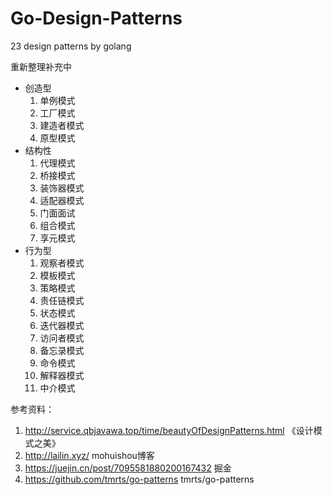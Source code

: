 # Go-Design-Patterns
23 design patterns by golang

重新整理补充中

- 创造型
  1. 单例模式
  2. 工厂模式
  3. 建造者模式
  4. 原型模式
- 结构性
  1. 代理模式
  2. 桥接模式
  3. 装饰器模式
  4. 适配器模式
  5. 门面面试
  6. 组合模式
  7. 享元模式
- 行为型
  1. 观察者模式
  2. 模板模式
  3. 策略模式
  4. 责任链模式
  5. 状态模式
  6. 迭代器模式
  7. 访问者模式
  8. 备忘录模式
  9. 命令模式
  10. 解释器模式
  11. 中介模式

参考资料：

1. http://service.qbjavawa.top/time/beautyOfDesignPatterns.html 《设计模式之美》
2. http://lailin.xyz/ mohuishou博客
3. https://juejin.cn/post/7095581880200167432 掘金
4. https://github.com/tmrts/go-patterns tmrts/go-patterns

